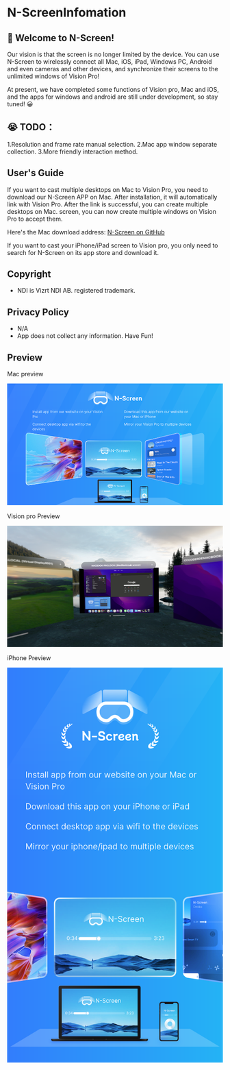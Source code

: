 # N-ScreenInfomation

## 👋 Welcome to N-Screen!
                
Our vision is that the screen is no longer limited by the device. You can use N-Screen to wirelessly connect all Mac, iOS, iPad, Windows PC, Android and even cameras and other devices, and synchronize their screens to the unlimited windows of Vision Pro!
                
At present, we have completed some functions of Vision pro, Mac and iOS, and the apps for windows and android are still under development, so stay tuned! 😀
                
## 😭 TODO：

1.Resolution and frame rate manual selection.
2.Mac app window separate collection.
3.More friendly interaction method.

## User's Guide

 If you want to cast multiple desktops on Mac to Vision Pro, you need to download our N-Screen APP on Mac. After installation, it will automatically link with Vision Pro. After the link is successful, you can create multiple desktops on Mac. screen, you can now create multiple windows on Vision Pro to accept them.

Here's the Mac download address: [N-Screen on GitHub](https://github.com/FTVisionProTechnology/N-ScreenInfomation.git)
                
If you want to cast your iPhone/iPad screen to Vision pro, you only need to search for N-Screen on its app store and download it.


## Copyright

- NDI is Vizrt NDI AB. registered trademark.

## Privacy Policy

- N/A
- App does not collect any information. Have Fun!

## Preview

Mac preview

![](./resources/mac_preview.png)

Vision pro Preview

![](./resources/vision_pro_preview.png)


iPhone Preview

![](./resources/iphone_preview.png)
